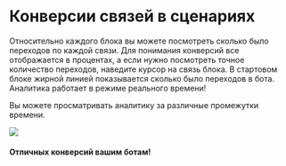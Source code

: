 # Конверсии связей в сценариях

Относительно каждого блока вы можете посмотреть сколько было переходов по каждой связи. Для понимания конверсий все отображается в процентах, а если нужно посмотреть точное количество переходов, наведите курсор на связь блока. В стартовом блоке жирной линией показывается сколько было переходов в бота. Аналитика работает в режиме реального времени!

Вы можете просматривать аналитику за различные промежутки времени.

![](../.gitbook/assets/4г.png)

#### Отличных конверсий вашим ботам!
